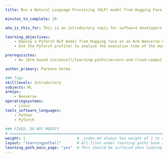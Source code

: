 ```yaml
---
title: Run a Natural Language Processing (NLP) model from Hugging Face on Arm servers

minutes_to_complete: 20

who_is_this_for: This is an introductory topic for software developers who want to learn how to run a NLP model from Hugging Face using PyTorch on Arm based servers. 

learning_objectives:
    - Deploy a PyTorch NLP model from Hugging face on an Arm Neoverse CPU
    - Use the PyTorch profiler to analyze the execution time of the model

prerequisites:
    - An [Arm based instance](/learning-paths/servers-and-cloud-computing/csp/) from a cloud service provider or an on-premise Arm server.

author_primary: Pareena Verma

### Tags
skilllevels: Introductory
subjects: ML
armips:
    - Neoverse 
operatingsystems:
    - Linux 
tools_software_languages:
    - Python
    - PyTorch
    
### FIXED, DO NOT MODIFY
# ================================================================================
weight: 1                       # _index.md always has weight of 1 to order correctly
layout: "learningpathall"       # All files under learning paths have this same wrapper
learning_path_main_page: "yes"  # This should be surfaced when looking for related content. Only set for _index.md of learning path content.
---
```

